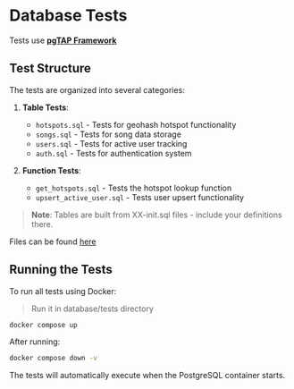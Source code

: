 # Database Tests

Tests use [**pgTAP Framework**](https://pgtap.org/)

## Test Structure

The tests are organized into several categories:

1. **Table Tests**:
   - `hotspots.sql` - Tests for geohash hotspot functionality
   - `songs.sql` - Tests for song data storage
   - `users.sql` - Tests for active user tracking
   - `auth.sql` - Tests for authentication system

2. **Function Tests**:
   - `get_hotspots.sql` - Tests the hotspot lookup function
   - `upsert_active_user.sql` - Tests user upsert functionality


> **Note**: Tables are built from XX-init.sql files - include your definitions there.


Files can be found [here](/database/tests/sql)

## Running the Tests

To run all tests using Docker:
> Run it in database/tests directory

```bash
docker compose up
```

After running:
```bash
docker compose down -v
```

The tests will automatically execute when the PostgreSQL container starts.
